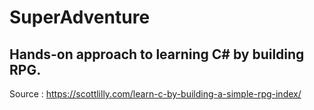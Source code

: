 # SuperAdventure

## Hands-on approach to learning C# by building RPG.

Source : https://scottlilly.com/learn-c-by-building-a-simple-rpg-index/
